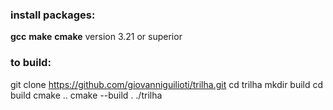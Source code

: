 ### install packages:
**gcc**
**make**
**cmake** version 3.21 or superior

### to build:
git clone https://github.com/giovanniguilioti/trilha.git
cd trilha
mkdir build
cd build
cmake ..
cmake --build .
./trilha